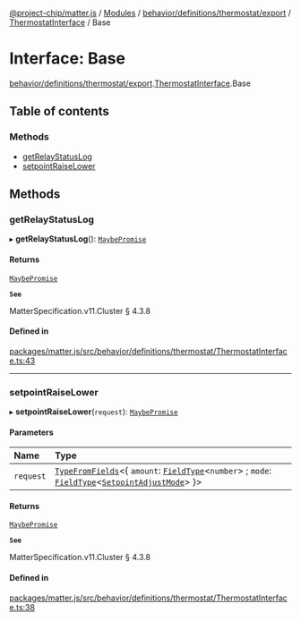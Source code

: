 [@project-chip/matter.js](../README.md) / [Modules](../modules.md) / [behavior/definitions/thermostat/export](../modules/behavior_definitions_thermostat_export.md) / [ThermostatInterface](../modules/behavior_definitions_thermostat_export.ThermostatInterface.md) / Base

# Interface: Base

[behavior/definitions/thermostat/export](../modules/behavior_definitions_thermostat_export.md).[ThermostatInterface](../modules/behavior_definitions_thermostat_export.ThermostatInterface.md).Base

## Table of contents

### Methods

- [getRelayStatusLog](behavior_definitions_thermostat_export.ThermostatInterface.Base.md#getrelaystatuslog)
- [setpointRaiseLower](behavior_definitions_thermostat_export.ThermostatInterface.Base.md#setpointraiselower)

## Methods

### getRelayStatusLog

▸ **getRelayStatusLog**(): [`MaybePromise`](../modules/util_export.md#maybepromise)

#### Returns

[`MaybePromise`](../modules/util_export.md#maybepromise)

**`See`**

MatterSpecification.v11.Cluster § 4.3.8

#### Defined in

[packages/matter.js/src/behavior/definitions/thermostat/ThermostatInterface.ts:43](https://github.com/project-chip/matter.js/blob/c0d55745d5279e16fdfaa7d2c564daa31e19c627/packages/matter.js/src/behavior/definitions/thermostat/ThermostatInterface.ts#L43)

___

### setpointRaiseLower

▸ **setpointRaiseLower**(`request`): [`MaybePromise`](../modules/util_export.md#maybepromise)

#### Parameters

| Name | Type |
| :------ | :------ |
| `request` | [`TypeFromFields`](../modules/tlv_export.md#typefromfields)\<\{ `amount`: [`FieldType`](tlv_export.FieldType.md)\<`number`\> ; `mode`: [`FieldType`](tlv_export.FieldType.md)\<[`SetpointAdjustMode`](../enums/cluster_export.Thermostat.SetpointAdjustMode.md)\>  }\> |

#### Returns

[`MaybePromise`](../modules/util_export.md#maybepromise)

**`See`**

MatterSpecification.v11.Cluster § 4.3.8

#### Defined in

[packages/matter.js/src/behavior/definitions/thermostat/ThermostatInterface.ts:38](https://github.com/project-chip/matter.js/blob/c0d55745d5279e16fdfaa7d2c564daa31e19c627/packages/matter.js/src/behavior/definitions/thermostat/ThermostatInterface.ts#L38)

